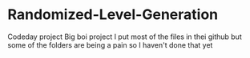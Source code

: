 # Randomized-Level-Generation
Codeday project
Big boi project
I put most of the files in thei github but some of the folders are being a pain so I haven't done that yet
